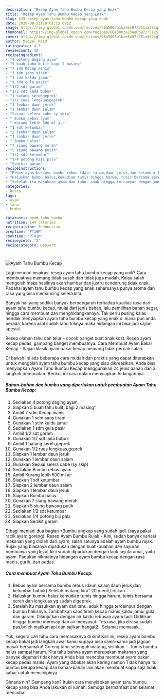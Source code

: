 ```yaml
---
description: "Resep Ayam Tahu Bumbu Kecap yang Enak"
title: "Resep Ayam Tahu Bumbu Kecap yang Enak"
slug: 629-resep-ayam-tahu-bumbu-kecap-yang-enak
date: 2020-08-23T10:01:13.691Z
image: https://img-global.cpcdn.com/recipes/66a5003a1bae6b97/751x532cq70/ayam-tahu-bumbu-kecap-foto-resep-utama.jpg
thumbnail: https://img-global.cpcdn.com/recipes/66a5003a1bae6b97/751x532cq70/ayam-tahu-bumbu-kecap-foto-resep-utama.jpg
cover: https://img-global.cpcdn.com/recipes/66a5003a1bae6b97/751x532cq70/ayam-tahu-bumbu-kecap-foto-resep-utama.jpg
author: Miguel Reid
ratingvalue: 4.2
reviewcount: 10
recipeingredient:
- "4 potong daging ayam"
- "5 buah tahu kulit bagi 2 masing"
- "7 sdm Kecap manis"
- "1 sdm saos tiram"
- "1 sdm kaldu jamur"
- "1 sdm gula pasir"
- "1/2 sdt garam"
- "1/2 sdt lada bubuk"
- "1 batang serehgeprek"
- "1/2 ruas lengkuasgeprek"
- "1 lembar daun jeruk"
- "1 lembar daun salam"
- "Sesuai selera cabe sy skip"
- " Bumbu rebus ayam"
- " Kurang lebih 500 ml air"
- "1 sdt ketumbar"
- "2 lembar daun salam"
- "1 lembar daun jeruk"
- " Bumbu halus"
- "7 siung bawang merah"
- "5 siung bawang putih"
- "1/2 sdt ketumbar"
- "1/4 potong biji pala"
- "Sedikit garam"
recipeinstructions:
- "Rebus ayam bersama bumbu rebus (daun salam,daun jeruk,dan ketumbar bubuk) Setelah matang kira&#34; 20 menit,tiriskan."
- "Haluskan bumbu halus,kemudian tumis hingga harum, tumis bersama sereh dan lengkuas yg sudah digeprek."
- "Setelah itu masukkan ayam dan tahu. aduk hingga tercampur dengan bumbu halusnya. Tambahkan saos tiram,kecap manis,kaldu jamur,gula dan garam. Dilanjutkan dengan air kaldu rebusan ayam tadi. Didihkan hingga bumbu meresap dan air menyusut. Tes rasa, jika dirasa sudah pas,boleh matikan api dan sajikan hangat2.. Selamat memasak."
categories:
- Resep
tags:
- ayam
- tahu
- bumbu

katakunci: ayam tahu bumbu 
nutrition: 144 calories
recipecuisine: Indonesian
preptime: "PT19M"
cooktime: "PT41M"
recipeyield: "2"
recipecategory: Dessert

---
```



![Ayam Tahu Bumbu Kecap](https://img-global.cpcdn.com/recipes/66a5003a1bae6b97/751x532cq70/ayam-tahu-bumbu-kecap-foto-resep-utama.jpg)

Lagi mencari inspirasi resep ayam tahu bumbu kecap yang unik? Cara membuatnya memang tidak susah dan tidak juga mudah. Kalau salah mengolah maka hasilnya akan hambar dan justru cenderung tidak enak. Padahal ayam tahu bumbu kecap yang enak seharusnya punya aroma dan rasa yang bisa memancing selera kita.

Banyak hal yang sedikit banyak berpengaruh terhadap kualitas rasa dari ayam tahu bumbu kecap, mulai dari jenis bahan, lalu pemilihan bahan segar, hingga cara membuat dan menghidangkannya. Tak perlu pusing kalau hendak menyiapkan ayam tahu bumbu kecap yang enak di mana pun anda berada, karena asal sudah tahu triknya maka hidangan ini bisa jadi sajian spesial.

Resep olahan tahu dan telur - cocok banget buat anak kost. Resep ayam kecap pedas, gampang banget membuatnya. Cara Membuat Ayam Bakar Kecap - Sajian klasik ayam bakar kecap memang tidak pernah salah.


Di bawah ini ada beberapa cara mudah dan praktis yang dapat diterapkan untuk mengolah ayam tahu bumbu kecap yang siap dikreasikan. Anda bisa menyiapkan Ayam Tahu Bumbu Kecap menggunakan 24 jenis bahan dan 3 langkah pembuatan. Berikut ini cara dalam menyiapkan hidangannya.

<!--inarticleads1-->

##### Bahan-bahan dan bumbu yang diperlukan untuk pembuatan Ayam Tahu Bumbu Kecap:

1. Sediakan 4 potong daging ayam
1. Siapkan 5 buah tahu kulit, bagi 2 masing&#34;
1. Ambil 7 sdm Kecap manis
1. Gunakan 1 sdm saos tiram
1. Gunakan 1 sdm kaldu jamur
1. Sediakan 1 sdm gula pasir
1. Ambil 1/2 sdt garam
1. Gunakan 1/2 sdt lada bubuk
1. Ambil 1 batang sereh,geprek
1. Gunakan 1/2 ruas lengkuas,geprek
1. Siapkan 1 lembar daun jeruk
1. Gunakan 1 lembar daun salam
1. Gunakan Sesuai selera cabe (sy skip)
1. Sediakan  Bumbu rebus ayam
1. Ambil  Kurang lebih 500 ml air
1. Siapkan 1 sdt ketumbar
1. Siapkan 2 lembar daun salam
1. Siapkan 1 lembar daun jeruk
1. Siapkan  Bumbu halus
1. Gunakan 7 siung bawang merah
1. Siapkan 5 siung bawang putih
1. Sediakan 1/2 sdt ketumbar
1. Sediakan 1/4 potong biji pala
1. Siapkan Sedikit garam


Dibagi menjadi dua bagian •Bumbu ungkep yang sudah jadi. (saya pakai racik ayam goreng). Resep Ayam Bumbu Rujak - Kini, sudah banyak variasi makanan yang diolah dari ayam, salah satunya adalah ayam bumbu rujak. Rujak yang biasanya dipadukan dengan buah-buahan dan sayuran, bumbunya yang lezat kini sudah dipadukan dengan lauk sejuta umat, yaitu ayam. Padukan nikmatnya hidangan ayam bumbu kecap dengan rasa manis, gurih, dan pedas. 

<!--inarticleads2-->

##### Cara membuat Ayam Tahu Bumbu Kecap:

1. Rebus ayam bersama bumbu rebus (daun salam,daun jeruk,dan ketumbar bubuk) Setelah matang kira&#34; 20 menit,tiriskan.
1. Haluskan bumbu halus,kemudian tumis hingga harum, tumis bersama sereh dan lengkuas yg sudah digeprek.
1. Setelah itu masukkan ayam dan tahu. aduk hingga tercampur dengan bumbu halusnya. Tambahkan saos tiram,kecap manis,kaldu jamur,gula dan garam. Dilanjutkan dengan air kaldu rebusan ayam tadi. Didihkan hingga bumbu meresap dan air menyusut. Tes rasa, jika dirasa sudah pas,boleh matikan api dan sajikan hangat2.. Selamat memasak.


Yuk, segera cari tahu cara memasaknya di sini! Kali ini, resep ayam bumbu kecap bakal jadi langkah awal kamu supaya bisa sama-sama jadi jagoan masak bersamaku! Goreng tahu setengah matang, sisihkan. - Tumis bumbu halus sampai harum. Kita tahu bahwa ayam merupakan makanan yang banyak digemari tidak hanya Anda bisa mencoba membuat ayam bakar kecap pedas manis. Ayam yang dibakar akan kering namun Tidak hanya itu bumbu berupa kecap dan bahan-bahan lain akan membuat siapa saja tidak sabar untuk mencicipinya. 

Gimana nih? Gampang kan? Itulah cara menyiapkan ayam tahu bumbu kecap yang bisa Anda lakukan di rumah. Semoga bermanfaat dan selamat mencoba!
